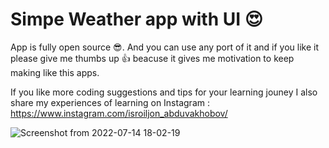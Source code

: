 # Simpe Weather app with UI 😍

App is fully open source 😎. And you can use any port of it 
and if you like it please give me thumbs up 👍 beacuse it gives me motivation to keep making like this apps. 

If you like more coding suggestions and tips for your learning jouney 
I also share my experiences of learning on Instagram : https://www.instagram.com/isroiljon_abduvakhobov/

![Screenshot from 2022-07-14 18-02-19](https://user-images.githubusercontent.com/65494864/180725979-e28496cb-03e4-49d6-8903-f1478643eae5.png)
